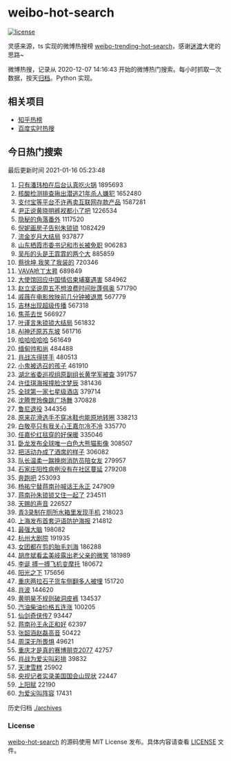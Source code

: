 # weibo-hot-search

[![license](https://img.shields.io/github/license/Arrackisarookie/weibo-hot-search)](https://github.com/Arrackisarookie/weibo-hot-search/blob/master/LICENSE)

灵感来源，ts 实现的微博热搜榜 [weibo-trending-hot-search](https://github.com/justjavac/weibo-trending-hot-search)，感谢[迷渡](https://github.com/justjavac)大佬的思路~

微博热搜，记录从 2020-12-07 14:16:43 开始的微博热门搜索。每小时抓取一次数据，按天[归档](./archives)。Python 实现。

## 相关项目
+ [知乎热榜](https://github.com/Arrackisarookie/zhihu-top-search)
+ [百度实时热搜](https://github.com/Arrackisarookie/baidu-hot-search)

## 今日热门搜索

<!-- Rank Begin -->

最后更新时间 2021-01-16 05:23:48

1. [只有潘玮柏在后台认真吃火锅](https://s.weibo.com/weibo?q=%23%E5%8F%AA%E6%9C%89%E6%BD%98%E7%8E%AE%E6%9F%8F%E5%9C%A8%E5%90%8E%E5%8F%B0%E8%AE%A4%E7%9C%9F%E5%90%83%E7%81%AB%E9%94%85%23&Refer=top) 1895693
1. [核酸检测排查揪出潜逃21年杀人嫌犯](https://s.weibo.com/weibo?q=%23%E6%A0%B8%E9%85%B8%E6%A3%80%E6%B5%8B%E6%8E%92%E6%9F%A5%E6%8F%AA%E5%87%BA%E6%BD%9C%E9%80%8321%E5%B9%B4%E6%9D%80%E4%BA%BA%E5%AB%8C%E7%8A%AF%23&Refer=top) 1652480
1. [支付宝等平台不许再卖互联网存款产品](https://s.weibo.com/weibo?q=%23%E6%94%AF%E4%BB%98%E5%AE%9D%E7%AD%89%E5%B9%B3%E5%8F%B0%E4%B8%8D%E8%AE%B8%E5%86%8D%E5%8D%96%E4%BA%92%E8%81%94%E7%BD%91%E5%AD%98%E6%AC%BE%E4%BA%A7%E5%93%81%23&Refer=top) 1587281
1. [尹正说黄晓明裤衩都小了吧](https://s.weibo.com/weibo?q=%23%E5%B0%B9%E6%AD%A3%E8%AF%B4%E9%BB%84%E6%99%93%E6%98%8E%E8%A3%A4%E8%A1%A9%E9%83%BD%E5%B0%8F%E4%BA%86%E5%90%A7%23&Refer=top) 1226534
1. [隐秘的角落番外](https://s.weibo.com/weibo?q=%23%E9%9A%90%E7%A7%98%E7%9A%84%E8%A7%92%E8%90%BD%E7%95%AA%E5%A4%96%23&Refer=top) 1117520
1. [倪妮画房子告别朱锁锁](https://s.weibo.com/weibo?q=%23%E5%80%AA%E5%A6%AE%E7%94%BB%E6%88%BF%E5%AD%90%E5%91%8A%E5%88%AB%E6%9C%B1%E9%94%81%E9%94%81%23&Refer=top) 1082429
1. [流金岁月大结局](https://s.weibo.com/weibo?q=%23%E6%B5%81%E9%87%91%E5%B2%81%E6%9C%88%E5%A4%A7%E7%BB%93%E5%B1%80%23&Refer=top) 937877
1. [山东栖霞市委书记和市长被免职](https://s.weibo.com/weibo?q=%23%E5%B1%B1%E4%B8%9C%E6%A0%96%E9%9C%9E%E5%B8%82%E5%A7%94%E4%B9%A6%E8%AE%B0%E5%92%8C%E5%B8%82%E9%95%BF%E8%A2%AB%E5%85%8D%E8%81%8C%23&Refer=top) 906283
1. [吴彤的头是王霏霏的两个大](https://s.weibo.com/weibo?q=%23%E5%90%B4%E5%BD%A4%E7%9A%84%E5%A4%B4%E6%98%AF%E7%8E%8B%E9%9C%8F%E9%9C%8F%E7%9A%84%E4%B8%A4%E4%B8%AA%E5%A4%A7%23&Refer=top) 885859
1. [蔡徐坤 我笑了我装的](https://s.weibo.com/weibo?q=%E8%94%A1%E5%BE%90%E5%9D%A4%20%E6%88%91%E7%AC%91%E4%BA%86%E6%88%91%E8%A3%85%E7%9A%84&Refer=top) 720346
1. [VAVA呛丁太昇](https://s.weibo.com/weibo?q=%23VAVA%E5%91%9B%E4%B8%81%E5%A4%AA%E6%98%87%23&Refer=top) 689849
1. [大使馆回应中国情侣柬埔寨遇害](https://s.weibo.com/weibo?q=%E5%A4%A7%E4%BD%BF%E9%A6%86%E5%9B%9E%E5%BA%94%E4%B8%AD%E5%9B%BD%E6%83%85%E4%BE%A3%E6%9F%AC%E5%9F%94%E5%AF%A8%E9%81%87%E5%AE%B3&Refer=top) 584962
1. [赵立坚说周五不想浪费时间批蓬佩奥](https://s.weibo.com/weibo?q=%23%E8%B5%B5%E7%AB%8B%E5%9D%9A%E8%AF%B4%E5%91%A8%E4%BA%94%E4%B8%8D%E6%83%B3%E6%B5%AA%E8%B4%B9%E6%97%B6%E9%97%B4%E6%89%B9%E8%93%AC%E4%BD%A9%E5%A5%A5%23&Refer=top) 571790
1. [戚薇在电影放映前几分钟被退票](https://s.weibo.com/weibo?q=%23%E6%88%9A%E8%96%87%E5%9C%A8%E7%94%B5%E5%BD%B1%E6%94%BE%E6%98%A0%E5%89%8D%E5%87%A0%E5%88%86%E9%92%9F%E8%A2%AB%E9%80%80%E7%A5%A8%23&Refer=top) 567779
1. [吉林出现超级传播](https://s.weibo.com/weibo?q=%23%E5%90%89%E6%9E%97%E5%87%BA%E7%8E%B0%E8%B6%85%E7%BA%A7%E4%BC%A0%E6%92%AD%23&Refer=top) 567318
1. [焦茶去世](https://s.weibo.com/weibo?q=%23%E7%84%A6%E8%8C%B6%E5%8E%BB%E4%B8%96%23&Refer=top) 566927
1. [叶谨言朱锁锁大结局](https://s.weibo.com/weibo?q=%E5%8F%B6%E8%B0%A8%E8%A8%80%E6%9C%B1%E9%94%81%E9%94%81%E5%A4%A7%E7%BB%93%E5%B1%80&Refer=top) 561832
1. [AI神还原苏东坡](https://s.weibo.com/weibo?q=%23AI%E7%A5%9E%E8%BF%98%E5%8E%9F%E8%8B%8F%E4%B8%9C%E5%9D%A1%23&Refer=top) 561716
1. [哈哈哈哈哈](https://s.weibo.com/weibo?q=%E5%93%88%E5%93%88%E5%93%88%E5%93%88%E5%93%88&Refer=top) 561649
1. [缅甸帅和尚](https://s.weibo.com/weibo?q=%23%E7%BC%85%E7%94%B8%E5%B8%85%E5%92%8C%E5%B0%9A%23&Refer=top) 484488
1. [肖战冻得搓手](https://s.weibo.com/weibo?q=%23%E8%82%96%E6%88%98%E5%86%BB%E5%BE%97%E6%90%93%E6%89%8B%23&Refer=top) 480513
1. [小鬼被选召的孩子](https://s.weibo.com/weibo?q=%23%E5%B0%8F%E9%AC%BC%E8%A2%AB%E9%80%89%E5%8F%AC%E7%9A%84%E5%AD%A9%E5%AD%90%23&Refer=top) 461910
1. [湖北省委巡视组原副组长黄学军被查](https://s.weibo.com/weibo?q=%23%E6%B9%96%E5%8C%97%E7%9C%81%E5%A7%94%E5%B7%A1%E8%A7%86%E7%BB%84%E5%8E%9F%E5%89%AF%E7%BB%84%E9%95%BF%E9%BB%84%E5%AD%A6%E5%86%9B%E8%A2%AB%E6%9F%A5%23&Refer=top) 391757
1. [许佳琪海报撞脸沈梦辰](https://s.weibo.com/weibo?q=%23%E8%AE%B8%E4%BD%B3%E7%90%AA%E6%B5%B7%E6%8A%A5%E6%92%9E%E8%84%B8%E6%B2%88%E6%A2%A6%E8%BE%B0%23&Refer=top) 381436
1. [全球第一家七星级酒店](https://s.weibo.com/weibo?q=%23%E5%85%A8%E7%90%83%E7%AC%AC%E4%B8%80%E5%AE%B6%E4%B8%83%E6%98%9F%E7%BA%A7%E9%85%92%E5%BA%97%23&Refer=top) 379714
1. [沈腾贾玲像跳广场舞](https://s.weibo.com/weibo?q=%E6%B2%88%E8%85%BE%E8%B4%BE%E7%8E%B2%E5%83%8F%E8%B7%B3%E5%B9%BF%E5%9C%BA%E8%88%9E&Refer=top) 370828
1. [鲁尼退役](https://s.weibo.com/weibo?q=%23%E9%B2%81%E5%B0%BC%E9%80%80%E5%BD%B9%23&Refer=top) 344356
1. [原来花滑选手不穿冰鞋也能原地转圈](https://s.weibo.com/weibo?q=%23%E5%8E%9F%E6%9D%A5%E8%8A%B1%E6%BB%91%E9%80%89%E6%89%8B%E4%B8%8D%E7%A9%BF%E5%86%B0%E9%9E%8B%E4%B9%9F%E8%83%BD%E5%8E%9F%E5%9C%B0%E8%BD%AC%E5%9C%88%23&Refer=top) 338213
1. [白敬亭只有我关心王嘉尔冷不冷](https://s.weibo.com/weibo?q=%23%E7%99%BD%E6%95%AC%E4%BA%AD%E5%8F%AA%E6%9C%89%E6%88%91%E5%85%B3%E5%BF%83%E7%8E%8B%E5%98%89%E5%B0%94%E5%86%B7%E4%B8%8D%E5%86%B7%23&Refer=top) 335770
1. [任嘉伦红毯穿的好保暖](https://s.weibo.com/weibo?q=%23%E4%BB%BB%E5%98%89%E4%BC%A6%E7%BA%A2%E6%AF%AF%E7%A9%BF%E7%9A%84%E5%A5%BD%E4%BF%9D%E6%9A%96%23&Refer=top) 335046
1. [卧龙发布全球唯一白色大熊猫影像](https://s.weibo.com/weibo?q=%E5%8D%A7%E9%BE%99%E5%8F%91%E5%B8%83%E5%85%A8%E7%90%83%E5%94%AF%E4%B8%80%E7%99%BD%E8%89%B2%E5%A4%A7%E7%86%8A%E7%8C%AB%E5%BD%B1%E5%83%8F&Refer=top) 308507
1. [把活动办成了酒席的样子](https://s.weibo.com/weibo?q=%23%E6%8A%8A%E6%B4%BB%E5%8A%A8%E5%8A%9E%E6%88%90%E4%BA%86%E9%85%92%E5%B8%AD%E7%9A%84%E6%A0%B7%E5%AD%90%23&Refer=top) 306082
1. [队长温柔一踹换岗消防员陪女友](https://s.weibo.com/weibo?q=%23%E9%98%9F%E9%95%BF%E6%B8%A9%E6%9F%94%E4%B8%80%E8%B8%B9%E6%8D%A2%E5%B2%97%E6%B6%88%E9%98%B2%E5%91%98%E9%99%AA%E5%A5%B3%E5%8F%8B%23&Refer=top) 279957
1. [石家庄阳性病例没有在社区蔓延](https://s.weibo.com/weibo?q=%E7%9F%B3%E5%AE%B6%E5%BA%84%E9%98%B3%E6%80%A7%E7%97%85%E4%BE%8B%E6%B2%A1%E6%9C%89%E5%9C%A8%E7%A4%BE%E5%8C%BA%E8%94%93%E5%BB%B6&Refer=top) 279208
1. [奔跑吧](https://s.weibo.com/weibo?q=%E5%A5%94%E8%B7%91%E5%90%A7&Refer=top) 253093
1. [杨祐宁替蒋南孙喊话王永正](https://s.weibo.com/weibo?q=%23%E6%9D%A8%E7%A5%90%E5%AE%81%E6%9B%BF%E8%92%8B%E5%8D%97%E5%AD%99%E5%96%8A%E8%AF%9D%E7%8E%8B%E6%B0%B8%E6%AD%A3%23&Refer=top) 247909
1. [蒋南孙朱锁锁又住一起了](https://s.weibo.com/weibo?q=%E8%92%8B%E5%8D%97%E5%AD%99%E6%9C%B1%E9%94%81%E9%94%81%E5%8F%88%E4%BD%8F%E4%B8%80%E8%B5%B7%E4%BA%86&Refer=top) 234511
1. [天赐的声音](https://s.weibo.com/weibo?q=%E5%A4%A9%E8%B5%90%E7%9A%84%E5%A3%B0%E9%9F%B3&Refer=top) 226527
1. [青3录制在厕所水箱里发现手机](https://s.weibo.com/weibo?q=%23%E9%9D%923%E5%BD%95%E5%88%B6%E5%9C%A8%E5%8E%95%E6%89%80%E6%B0%B4%E7%AE%B1%E9%87%8C%E5%8F%91%E7%8E%B0%E6%89%8B%E6%9C%BA%23&Refer=top) 218023
1. [上海发布首套沪语防护海报](https://s.weibo.com/weibo?q=%E4%B8%8A%E6%B5%B7%E5%8F%91%E5%B8%83%E9%A6%96%E5%A5%97%E6%B2%AA%E8%AF%AD%E9%98%B2%E6%8A%A4%E6%B5%B7%E6%8A%A5&Refer=top) 214812
1. [最强大脑](https://s.weibo.com/weibo?q=%E6%9C%80%E5%BC%BA%E5%A4%A7%E8%84%91&Refer=top) 198082
1. [杭州大剧院](https://s.weibo.com/weibo?q=%E6%9D%AD%E5%B7%9E%E5%A4%A7%E5%89%A7%E9%99%A2&Refer=top) 191935
1. [女团都在剪的胎毛刘海](https://s.weibo.com/weibo?q=%23%E5%A5%B3%E5%9B%A2%E9%83%BD%E5%9C%A8%E5%89%AA%E7%9A%84%E8%83%8E%E6%AF%9B%E5%88%98%E6%B5%B7%23&Refer=top) 186288
1. [胡彦斌看孟美岐露出老父亲的微笑](https://s.weibo.com/weibo?q=%23%E8%83%A1%E5%BD%A6%E6%96%8C%E7%9C%8B%E5%AD%9F%E7%BE%8E%E5%B2%90%E9%9C%B2%E5%87%BA%E8%80%81%E7%88%B6%E4%BA%B2%E7%9A%84%E5%BE%AE%E7%AC%91%23&Refer=top) 181989
1. [李诞 搏一搏飞机变摩托](https://s.weibo.com/weibo?q=%E6%9D%8E%E8%AF%9E%20%E6%90%8F%E4%B8%80%E6%90%8F%E9%A3%9E%E6%9C%BA%E5%8F%98%E6%91%A9%E6%89%98&Refer=top) 180672
1. [阳光之下](https://s.weibo.com/weibo?q=%E9%98%B3%E5%85%89%E4%B9%8B%E4%B8%8B&Refer=top) 175656
1. [重庆两拉石子货车侧翻多人被埋](https://s.weibo.com/weibo?q=%E9%87%8D%E5%BA%86%E4%B8%A4%E6%8B%89%E7%9F%B3%E5%AD%90%E8%B4%A7%E8%BD%A6%E4%BE%A7%E7%BF%BB%E5%A4%9A%E4%BA%BA%E8%A2%AB%E5%9F%8B&Refer=top) 151720
1. [肖波](https://s.weibo.com/weibo?q=%E8%82%96%E6%B3%A2&Refer=top) 144620
1. [黄明昊不规则破洞皮裤](https://s.weibo.com/weibo?q=%23%E9%BB%84%E6%98%8E%E6%98%8A%E4%B8%8D%E8%A7%84%E5%88%99%E7%A0%B4%E6%B4%9E%E7%9A%AE%E8%A3%A4%23&Refer=top) 134537
1. [汽油柴油价格五连涨](https://s.weibo.com/weibo?q=%23%E6%B1%BD%E6%B2%B9%E6%9F%B4%E6%B2%B9%E4%BB%B7%E6%A0%BC%E4%BA%94%E8%BF%9E%E6%B6%A8%23&Refer=top) 100205
1. [仙剑奇侠传7](https://s.weibo.com/weibo?q=%23%E4%BB%99%E5%89%91%E5%A5%87%E4%BE%A0%E4%BC%A07%23&Refer=top) 93447
1. [蒋南孙王永正和好](https://s.weibo.com/weibo?q=%E8%92%8B%E5%8D%97%E5%AD%99%E7%8E%8B%E6%B0%B8%E6%AD%A3%E5%92%8C%E5%A5%BD&Refer=top) 62397
1. [张韶涵赵磊高音](https://s.weibo.com/weibo?q=%23%E5%BC%A0%E9%9F%B6%E6%B6%B5%E8%B5%B5%E7%A3%8A%E9%AB%98%E9%9F%B3%23&Refer=top) 50422
1. [周深无所畏惧](https://s.weibo.com/weibo?q=%23%E5%91%A8%E6%B7%B1%E6%97%A0%E6%89%80%E7%95%8F%E6%83%A7%23&Refer=top) 49621
1. [重庆才是真的赛博朋克2077](https://s.weibo.com/weibo?q=%23%E9%87%8D%E5%BA%86%E6%89%8D%E6%98%AF%E7%9C%9F%E7%9A%84%E8%B5%9B%E5%8D%9A%E6%9C%8B%E5%85%8B2077%23&Refer=top) 42757
1. [肖战为爱尖叫彩排](https://s.weibo.com/weibo?q=%23%E8%82%96%E6%88%98%E4%B8%BA%E7%88%B1%E5%B0%96%E5%8F%AB%E5%BD%A9%E6%8E%92%23&Refer=top) 39832
1. [天津雪糕](https://s.weibo.com/weibo?q=%E5%A4%A9%E6%B4%A5%E9%9B%AA%E7%B3%95&Refer=top) 25902
1. [央视记者实录美国国会山现状](https://s.weibo.com/weibo?q=%23%E5%A4%AE%E8%A7%86%E8%AE%B0%E8%80%85%E5%AE%9E%E5%BD%95%E7%BE%8E%E5%9B%BD%E5%9B%BD%E4%BC%9A%E5%B1%B1%E7%8E%B0%E7%8A%B6%23&Refer=top) 22447
1. [上阳赋](https://s.weibo.com/weibo?q=%E4%B8%8A%E9%98%B3%E8%B5%8B&Refer=top) 22190
1. [为爱尖叫阵容](https://s.weibo.com/weibo?q=%23%E4%B8%BA%E7%88%B1%E5%B0%96%E5%8F%AB%E9%98%B5%E5%AE%B9%23&Refer=top) 17431
<!-- Rank End -->

历史归档 [./archives](./archives)

### License

[weibo-hot-search](https://github.com/Arrackisarookie/weibo-hot-search) 的源码使用 MIT License 发布。具体内容请查看 [LICENSE](./LICENSE) 文件。

